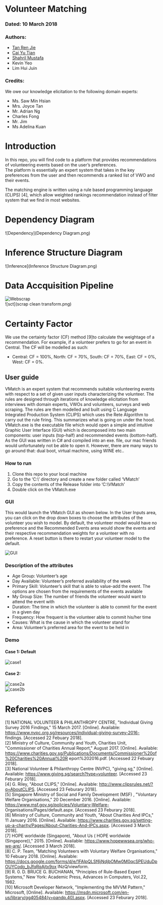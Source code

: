 # Volunteer Matching
### Dated: 10 March 2018
### Authors:
- [Tan Ren Jie](https://github.com/notha99y/)
- [Cai Yu Tian](https://github.com/Yutian-KE)
- [Shahril Mustafa](https://github.com/RefShah)
- Kevin Yeo
- Lim Hui Juin

### Credits:
We owe our knowledge elicitation to the following domain experts:
- Ms. Saw Min Hsian
- Mrs. Joyce Tan
- Mr. Adrian Ng
- Charles Fong
- Mr. Jim
- Ms Adelina Kuan

# Introduction
In this repo, you will find code to a platform that provides recommendations of volunteering events
based on the user’s preferences. <br>
The platform is essentially an expert system that takes in the key preferences from the user
and then recommends a ranked list of VWO and their events. <br>

The matching engine is written using a rule based programming language (CLIPS) [4], which allow weighted
rankings recommendation instead of filter system that we find in most websites.

# Dependency Diagram
![Dependency](Dependency Diagram.png)

# Inference Structure Diagram
![Inference](Inference Structure Diagram.png)

# Data Accquisition Pipeline
![Webscrap](Webscrapping.png) <br>
![sct](scrap clean transform.png)


# Certainty Factor
We use the certainty factor (CF) method [9]to calculate the weightage of a recommendation.
For example, if a volunteer prefers to go for an event in Central. The CF will be modelled as such:
- Central: CF = 100%, North: CF = 70%, South: CF = 70%, East: CF = 0%, West: CF = 0%.


## User guide
VMatch is an expert system that recommends suitable volunteering events with respect to a set of given user
inputs characterizing the volunteer. The rules are designed through iterations of knowledge elicitation from
interviews with domain experts, VWOs and volunteers, surveys and web scraping. The rules are then modelled
and built using C Language Integrated Production System (CLIPS) which uses the Rete Algorithm to carry out
the rule firing. This summarizes what is going on under the hood. VMatch.exe is the executable file which
would open a simple and intuitive Graphic User Interface (GUI) which is decomposed into two main
components: user inputs (top-half) and recommended events (bottom-half). As the GUI was written in C#
and compiled into an exe. file, our mac friends would unfortunately not be able to open it. However, there are
many ways to go around that: dual boot, virtual machine, using WINE etc..

### How to run
1. Clone this repo to your local machine
2. Go to the ‘C:\’ directory and create a new folder called ‘VMatch’
3. Copy the contents of the Release folder into ‘C:\VMatch’
4. Double click on the VMatch.exe

### GUI
This would launch the VMatch GUI as shown below. In the User Inputs area, you can click on
the drop down boxes to choose the attributes of the volunteer you wish to model. By default, the volunteer
model would have no preference and the Recommended Events area would show the events and their
respective recommendation weights for a volunteer with no preference. A reset button is there to restart
your volunteer model to the default.

![GUI](GUI.png)

### Description of the attributes
- Age Group: Volunteer’s age
- Day Available: Volunteer’s preferred availability of the week
- Primary Skill: Volunteer’s skill that is able to value-add the event. The options are chosen from the
requirements of the events available
- My Group Size: The number of friends the volunteer would want to attend the event with
- Duration: The time in which the volunteer is able to commit for the event in a given day
- Frequency: How frequent is the volunteer able to commit his/her time
- Causes: What is the cause in which the volunteer stand for
- Area: Volunteer’s preferred area for the event to be held in

### Demo
#### Case 1: Default
![case1](case1.JPG)
#### Case 2:
![case2a](case2a.JPG) <br>
![case2b](case2b.JPG)

# References
[1] NATIONAL VOLUNTEER & PHILANTHROPY CENTRE, "Individual Giving Survey 2016 Findings,"
15 March 2017. [Online]. Available: https://www.nvpc.org.sg/resources/individual-giving-survey-2016-
findings. [Accessed 22 Febuary 2018]. <br>
[2] Ministry of Culture, Community and Youth, Charities Unit, "Commissioner of Charities Annual Report,"
August 2017. [Online]. Available:
https://www.charities.gov.sg/Publications/Documents/Commissioner%20of%20Charities%20Annual%20R
eport%202016.pdf. [Accessed 22 Febuary 2018]. <br>
[3] National Volunteer & Philanthropy Centre (NVPC), "giving.sg," [Online]. Available:
https://www.giving.sg/search?type=volunteer. [Accessed 23 Feburary 2018]. <br>
[4] G. Riley, "About CLIPS," [Online]. Available: http://www.clipsrules.net/?q=AboutCLIPS. [Accessed 23
Feburary 2018]. <br>
[5] Singapore Ministry of Social and Family Development (MSF) , "Voluntary Welfare Organisations," 20
December 2016. [Online]. Available: https://www.msf.gov.sg/policies/Voluntary-Welfare-
Organisations/Pages/default.aspx. [Accessed 23 Feburary 2018]. <br>
[6] Ministry of Culture, Community and Youth, "About Charities And IPCs," 11 January 2016. [Online].
Available: https://www.charities.gov.sg/setting-up-a-charity/Pages/About-Charities-And-IPCs.aspx.
[Accessed 3 March 2018]. <br>
[7] HOPE worldwide (Singapore), "About Us ( HOPE worldwide (Singapore))," 2015. [Online]. Available:
https://www.hopewwsea.org/who-we-are/. [Accessed 3 March 2018]. <br>
[8] C. P. Team, "Matching Volunteers with Voluntary Welfare Organisations," 10 Febuary 2018. [Online].
Available:
https://docs.google.com/forms/d/e/1FAIpQLSf6jNdjbOMw0M0qcSPEUduDpOUYCodo_bJfqRqAjtx9ox
lNzQ/viewform. <br>
[9] R. 0. D. BRUCE G. BUCHANAN, "Principles of Rule-Based Expert Systems," New York: Academic Press,
Advances in Computers, Vol.22, 1982. <br>
[10] Microsoft Developer Network, "Implementing the MVVM Pattern," Microsoft, [Online]. Available:
https://msdn.microsoft.com/en-us/library/gg405484(v=pandp.40).aspx. [Accessed 23 Feburary 2018].
